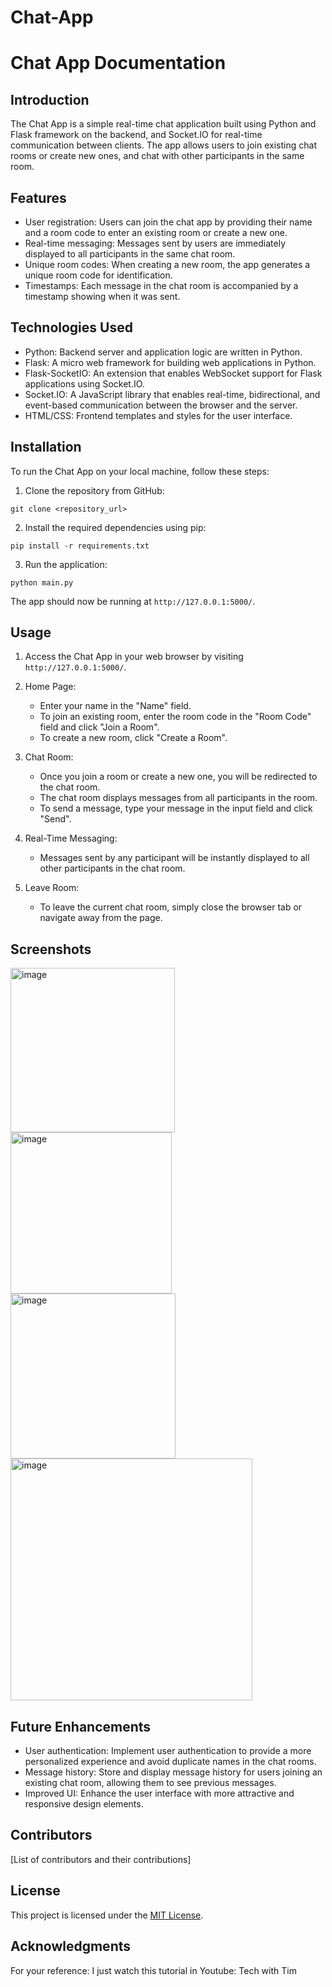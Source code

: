 
# Chat-App
# Chat App Documentation

## Introduction

The Chat App is a simple real-time chat application built using Python and Flask framework on the backend, and Socket.IO for real-time communication between clients. The app allows users to join existing chat rooms or create new ones, and chat with other participants in the same room.

## Features

- User registration: Users can join the chat app by providing their name and a room code to enter an existing room or create a new one.
- Real-time messaging: Messages sent by users are immediately displayed to all participants in the same chat room.
- Unique room codes: When creating a new room, the app generates a unique room code for identification.
- Timestamps: Each message in the chat room is accompanied by a timestamp showing when it was sent.

## Technologies Used

- Python: Backend server and application logic are written in Python.
- Flask: A micro web framework for building web applications in Python.
- Flask-SocketIO: An extension that enables WebSocket support for Flask applications using Socket.IO.
- Socket.IO: A JavaScript library that enables real-time, bidirectional, and event-based communication between the browser and the server.
- HTML/CSS: Frontend templates and styles for the user interface.

## Installation

To run the Chat App on your local machine, follow these steps:

1. Clone the repository from GitHub:

```
git clone <repository_url>
```

2. Install the required dependencies using pip:

```
pip install -r requirements.txt
```

3. Run the application:

```
python main.py
```

The app should now be running at `http://127.0.0.1:5000/`.

## Usage

1. Access the Chat App in your web browser by visiting `http://127.0.0.1:5000/`.

2. Home Page:
   - Enter your name in the "Name" field.
   - To join an existing room, enter the room code in the "Room Code" field and click "Join a Room".
   - To create a new room, click "Create a Room".

3. Chat Room:
   - Once you join a room or create a new one, you will be redirected to the chat room.
   - The chat room displays messages from all participants in the room.
   - To send a message, type your message in the input field and click "Send".

4. Real-Time Messaging:
   - Messages sent by any participant will be instantly displayed to all other participants in the chat room.

5. Leave Room:
   - To leave the current chat room, simply close the browser tab or navigate away from the page.

## Screenshots

<img width="263" alt="image" src="https://github.com/retselnhoj/Chat-App/assets/44377868/38c5b89f-22e1-4ef2-a935-674498de4110">

<img width="258" alt="image" src="https://github.com/retselnhoj/Chat-App/assets/44377868/c9745bda-8cf2-44af-b718-ea624b7bc9f0">

<img width="264" alt="image" src="https://github.com/retselnhoj/Chat-App/assets/44377868/eff76ff9-5142-4701-9119-f84aaaea18d8">

<img width="387" alt="image" src="https://github.com/retselnhoj/Chat-App/assets/44377868/09527e18-9050-4f2d-a913-7387775f7911">

## Future Enhancements

- User authentication: Implement user authentication to provide a more personalized experience and avoid duplicate names in the chat rooms.
- Message history: Store and display message history for users joining an existing chat room, allowing them to see previous messages.
- Improved UI: Enhance the user interface with more attractive and responsive design elements.

## Contributors

[List of contributors and their contributions]

## License

This project is licensed under the [MIT License](LICENSE).

## Acknowledgments

For your reference:
I just watch  this tutorial in Youtube: Tech with Tim

